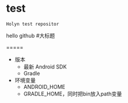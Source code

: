 # test

    Holyn test repositor

hello github
#大标题

=====
- 版本
    - 最新 Android SDK
    - Gradle
- 环境变量
    - ANDROID_HOME
    - GRADLE_HOME，同时把bin放入path变量
